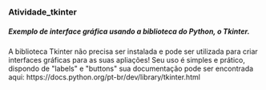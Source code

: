 <h3> Atividade_tkinter </h3>
<h5> Exemplo de interface gráfica usando a biblioteca do Python, o Tkinter. </h5>

<p>
  A biblioteca Tkinter não precisa ser instalada e pode ser utilizada para criar interfaces gráficas para as suas apliações!
  Seu uso é simples e prático, dispondo de "labels" e "buttons" sua documentação pode ser encontrada aqui: https://docs.python.org/pt-br/dev/library/tkinter.html
</p>
